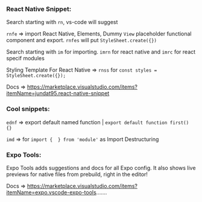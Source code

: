 ### React Native Snippet:
Search starting with `rn`, vs-code will suggest

`rnfe` => import React Native, Elements, Dummy `View` placeholder functional component and export. `rnfes` will put `StyleSheet.create({})`

Search starting with `im` for importing. 
`imrn` for react native and `imrc` for react specif modules

Styling Template For React Native => `rnss` for `const styles = StyleSheet.create({});`

Docs => https://marketplace.visualstudio.com/items?itemName=jundat95.react-native-snippet

### Cool snippets:
`ednf` => export default named function | `export default function first() {}`

`imd` => for `import {  } from 'module'` as Import Destructuring

### Expo Tools:
Expo Tools adds suggestions and docs for all Expo config. It also shows live previews for native files from prebuild, right in the editor!

Docs => https://marketplace.visualstudio.com/items?itemName=expo.vscode-expo-tools.......